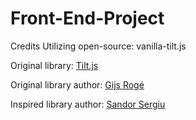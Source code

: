 # Front-End-Project
Credits
Utilizing open-source: vanilla-tilt.js 

Original library: [Tilt.js](http://gijsroge.github.io/tilt.js/)

Original library author: [Gijs Rogé](https://twitter.com/GijsRoge)

Inspired library author: [Șandor Sergiu](https://github.com/micku7zu/vanilla-tilt.js)

